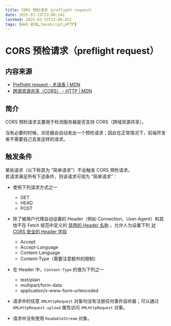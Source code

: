 ```yaml
---
title: CORS 预检请求（preflight request）
date: 2025-03-15T23:08:14Z
lastmod: 2025-03-15T23:08:41Z
tags: [Web 前端,JavaScript,HTTP]
---
```


# CORS 预检请求（preflight request）

## 内容来源

- [Preflight request - 术语表 | MDN](https://developer.mozilla.org/zh-CN/docs/Glossary/Preflight_request)
- [跨源资源共享（CORS） - HTTP | MDN](https://developer.mozilla.org/zh-CN/docs/Web/HTTP/CORS)

## 简介

CORS 预检请求主要用于检测服务器是否支持 CORS（跨域资源共享）。

当有必要的时候，浏览器会自动发出一个预检请求；因此在正常情况下，前端开发者不需要自己去发这样的请求。

## 触发条件

某些请求（以下称其为 “简单请求”）不会触发 CORS 预检请求。  
若请求满足所有下述条件，则该请求可视为 “简单请求”：

- 使用下列请求方式之一

  - GET
  - HEAD
  - POST
- 除了被用户代理自动设置的 Header（例如 Connection、User-Agent）和其他不在 Fetch 规范中定义的 [禁用的 Header 名称](https://fetch.spec.whatwg.org/#forbidden-header-name) ，允许人为设置下列 [对 CORS 安全的 Header 字段](https://fetch.spec.whatwg.org/#cors-safelisted-request-header)

  - Accept
  - Accept-Language
  - Content-Language
  - Content-Type（需要注意额外的限制）
- 在 Header 中，`Content-Type` 的值为下列之一

  - text/plain
  - multipart/form-data
  - application/x-www-form-urlencoded
- 请求中的任意 `XMLHttpRequest` 对象均没有注册任何事件监听器；可以通过 `XMLHttpRequest.upload` 属性访问 `XMLHttpRequest` 对象。
- 请求中没有使用 `ReadableStream` 对象。

‍
